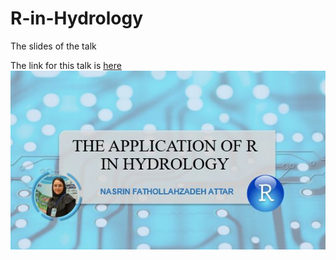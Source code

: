 # R-in-Hydrology
The slides of the talk 


The link for this talk is [here](https://www.youtube.com/watch?v=OKEDHprMBZY)
![This is an image](https://github.com/Nasrinattar26/R-in-Hydrology/blob/main/Capture.JPG)
